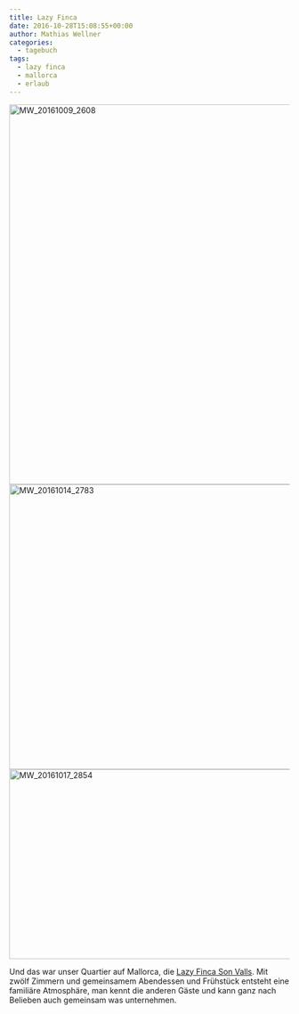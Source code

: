 ```yaml
---
title: Lazy Finca
date: 2016-10-28T15:08:55+00:00
author: Mathias Wellner
categories:
  - tagebuch
tags:
  - lazy finca
  - mallorca
  - erlaub
---
```

<a data-flickr-embed="true"  href="https://www.flickr.com/photos/mwellner/32291240274/in/dateposted-public/" title="MW_20161009_2608">
  <img src="https://c1.staticflickr.com/1/566/32291240274_136ba87f2c_b.jpg" width="1024" height="683" alt="MW_20161009_2608">
</a>
<a data-flickr-embed="true"  href="https://www.flickr.com/photos/mwellner/33136724815/in/dateposted-public/" title="MW_20161014_2783">
  <img src="https://c1.staticflickr.com/4/3760/33136724815_b151ebce6a_b.jpg" width="1024" height="512" alt="MW_20161014_2783">
</a>
<a data-flickr-embed="true"  href="https://www.flickr.com/photos/mwellner/32321173213/in/dateposted-public/" title="MW_20161017_2854">
  <img src="https://c1.staticflickr.com/3/2347/32321173213_b7730fcc82_b.jpg" width="1024" height="341" alt="MW_20161017_2854">
</a>
<script async src="//embedr.flickr.com/assets/client-code.js" charset="utf-8"></script>

Und das war unser Quartier auf Mallorca, die <a href="http://www.lazy-finca.com/" target="_blank">Lazy Finca Son Valls</a>. Mit zwölf Zimmern und gemeinsamem Abendessen und Frühstück entsteht eine familiäre Atmosphäre, man kennt die anderen Gäste und kann ganz nach Belieben auch gemeinsam was unternehmen. 
